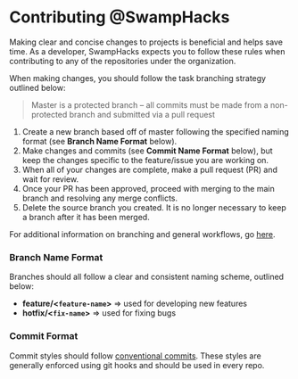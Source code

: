 # Contributing @SwampHacks
Making clear and concise changes to projects is beneficial and helps save time. As a developer, SwampHacks expects you to follow these rules when contributing to any of the repositories under the organization. 

When making changes, you should follow the task branching strategy outlined below:

> Master is a protected branch – all commits must be made from a non-protected branch and submitted via a pull request

1. Create a new branch based off of master following the specified naming format (see **Branch Name Format** below).
2. Make changes and commits (see **Commit Name Format** below), but keep the changes specific to the feature/issue you are working on.
3. When all of your changes are complete, make a pull request (PR) and wait for review.
4. Once your PR has been approved, proceed with merging to the main branch and resolving any merge conflicts.
5. Delete the source branch you created. It is no longer necessary to keep a branch after it has been merged.

For additional information on branching and general workflows, go [here](https://guides.github.com/introduction/flow/).

### Branch Name Format
Branches should all follow a clear and consistent naming scheme, outlined below:

- **feature/<`feature-name`>** => used for developing new features
- **hotfix/<`fix-name`>** => used for fixing bugs

### Commit Format
Commit styles should follow [conventional commits](https://www.conventionalcommits.org/en/v1.0.0/). These styles are generally enforced using git hooks and should be used in every repo.
